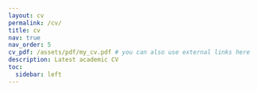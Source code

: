 ```yaml
---
layout: cv
permalink: /cv/
title: cv
nav: true
nav_order: 5
cv_pdf: /assets/pdf/my_cv.pdf # you can also use external links here
description: Latest academic CV
toc:
  sidebar: left
---
```

